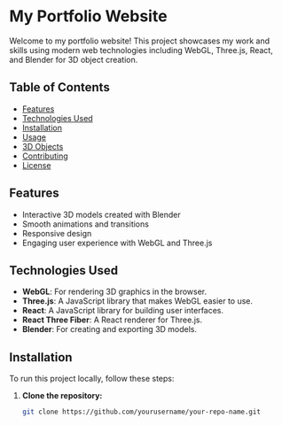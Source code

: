 # My Portfolio Website

Welcome to my portfolio website! This project showcases my work and skills using modern web technologies including WebGL, Three.js, React, and Blender for 3D object creation.

## Table of Contents
- [Features](#features)
- [Technologies Used](#technologies-used)
- [Installation](#installation)
- [Usage](#usage)
- [3D Objects](#3d-objects)
- [Contributing](#contributing)
- [License](#license)

## Features
- Interactive 3D models created with Blender
- Smooth animations and transitions
- Responsive design
- Engaging user experience with WebGL and Three.js

## Technologies Used
- **WebGL**: For rendering 3D graphics in the browser.
- **Three.js**: A JavaScript library that makes WebGL easier to use.
- **React**: A JavaScript library for building user interfaces.
- **React Three Fiber**: A React renderer for Three.js.
- **Blender**: For creating and exporting 3D models.

## Installation

To run this project locally, follow these steps:

1. **Clone the repository:**
   ```sh
   git clone https://github.com/yourusername/your-repo-name.git

